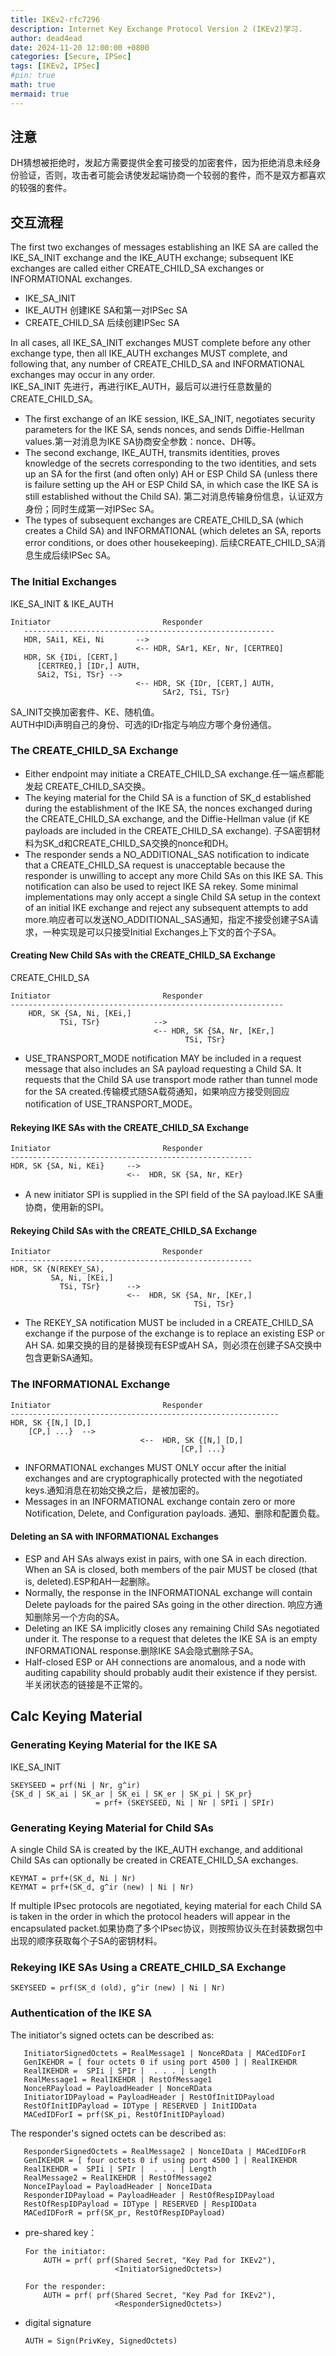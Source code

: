 ```yaml
---
title: IKEv2-rfc7296
description: Internet Key Exchange Protocol Version 2 (IKEv2)学习.
author: dead4ead
date: 2024-11-20 12:00:00 +0800
categories: [Secure, IPSec]
tags: [IKEv2, IPSec]
#pin: true
math: true
mermaid: true
---
```


## 注意
DH猜想被拒绝时，发起方需要提供全套可接受的加密套件，因为拒绝消息未经身份验证，否则，攻击者可能会诱使发起端协商一个较弱的套件，而不是双方都喜欢的较强的套件。  

## 交互流程
The first two exchanges of messages establishing an IKE SA are called the IKE_SA_INIT exchange and the IKE_AUTH exchange; subsequent IKE exchanges are called either CREATE_CHILD_SA exchanges or INFORMATIONAL exchanges.   
- IKE_SA_INIT  
- IKE_AUTH  创建IKE SA和第一对IPSec SA
- CREATE_CHILD_SA 后续创建IPSec SA

In all cases, all IKE_SA_INIT exchanges MUST complete before any other exchange type, then all IKE_AUTH exchanges MUST complete, and following that, any number of CREATE_CHILD_SA and INFORMATIONAL exchanges may occur in any order.  
IKE_SA_INIT 先进行，再进行IKE_AUTH，最后可以进行任意数量的CREATE_CHILD_SA。  
- The first exchange of an IKE session, IKE_SA_INIT, negotiates security parameters for the IKE SA, sends nonces, and sends Diffie-Hellman values.第一对消息为IKE SA协商安全参数：nonce、DH等。
- The second exchange, IKE_AUTH, transmits identities, proves knowledge of the secrets corresponding to the two identities, and sets up an SA for the first (and often only) AH or ESP Child SA (unless there is failure setting up the AH or ESP Child SA, in which case the IKE SA is still established without the Child SA).  第二对消息传输身份信息，认证双方身份；同时生成第一对IPSec SA。
- The types of subsequent exchanges are CREATE_CHILD_SA (which creates a Child SA) and INFORMATIONAL (which deletes an SA, reports error conditions, or does other housekeeping).  后续CREATE_CHILD_SA消息生成后续IPSec SA。 

### The Initial Exchanges
IKE_SA_INIT & IKE_AUTH

    Initiator                         Responder
       -------------------------------------------------------- 
       HDR, SAi1, KEi, Ni       -->
                                <-- HDR, SAr1, KEr, Nr, [CERTREQ]
       HDR, SK {IDi, [CERT,] 
          [CERTREQ,] [IDr,] AUTH, 
    	  SAi2, TSi, TSr} -->
                                <-- HDR, SK {IDr, [CERT,] AUTH, 
        							  SAr2, TSi, TSr}

SA_INIT交换加密套件、KE、随机值。  
AUTH中IDi声明自己的身份、可选的IDr指定与响应方哪个身份通信。


### The CREATE_CHILD_SA Exchange
- Either endpoint may initiate a CREATE_CHILD_SA exchange.任一端点都能发起 CREATE_CHILD_SA交换。
- The keying material for the Child SA is a function of SK_d established during the establishment of the IKE SA, the nonces exchanged during the CREATE_CHILD_SA exchange, and the Diffie-Hellman value (if KE payloads are included in the CREATE_CHILD_SA exchange). 子SA密钥材料为SK_d和CREATE_CHILD_SA交换的nonce和DH。  
- The responder sends a NO_ADDITIONAL_SAS notification to indicate that a CREATE_CHILD_SA request is unacceptable because the responder is unwilling to accept any more Child SAs on this IKE SA. This notification can also be used to reject IKE SA rekey. Some minimal implementations may only accept a single Child SA setup in the context of an initial IKE exchange and reject any subsequent attempts to add more.响应者可以发送NO_ADDITIONAL_SAS通知，指定不接受创建子SA请求，一种实现是可以只接受Initial Exchanges上下文的首个子SA。

#### Creating New Child SAs with the CREATE_CHILD_SA Exchange
CREATE_CHILD_SA  

    Initiator                         Responder  
    -------------------------------------------------------------  
        HDR, SK {SA, Ni, [KEi,]
               TSi, TSr}            -->  
        		                    <-- HDR, SK {SA, Nr, [KEr,] 
    	    						       TSi, TSr}  

- USE_TRANSPORT_MODE notification MAY be included in a request message that also includes an SA payload requesting a Child SA. It requests that the Child SA use transport mode rather than tunnel mode for the SA created.传输模式随SA载荷通知，如果响应方接受则回应notification of USE_TRANSPORT_MODE。  

#### Rekeying IKE SAs with the CREATE_CHILD_SA Exchange

    Initiator                         Responder
    ------------------------------------------------------
    HDR, SK {SA, Ni, KEi}     -->
                              <--  HDR, SK {SA, Nr, KEr}
- A new initiator SPI is supplied in the SPI field of the SA payload.IKE SA重协商，使用新的SPI。  

#### Rekeying Child SAs with the CREATE_CHILD_SA Exchange

    Initiator                         Responder
    ------------------------------------------------------
    HDR, SK {N(REKEY_SA), 
             SA, Ni, [KEi,]
               TSi, TSr}      -->
                              <--  HDR, SK {SA, Nr, [KEr,] 
    						                 TSi, TSr}
- The REKEY_SA notification MUST be included in a CREATE_CHILD_SA exchange if the purpose of the exchange is to replace an existing ESP or AH SA. 如果交换的目的是替换现有ESP或AH SA，则必须在创建子SA交换中包含更新SA通知。  

### The INFORMATIONAL Exchange

    Initiator                         Responder  
    ------------------------------------------------------------  
    HDR, SK {[N,] [D,]
        [CP,] ...}  -->  
                                 <--  HDR, SK {[N,] [D,]
                                          [CP,] ...}  

- INFORMATIONAL exchanges MUST ONLY occur after the initial exchanges and are cryptographically protected with the negotiated keys.通知消息在初始交换之后，是被加密的。  
- Messages in an INFORMATIONAL exchange contain zero or more Notification, Delete, and Configuration payloads. 通知、删除和配置负载。  

#### Deleting an SA with INFORMATIONAL Exchanges
- ESP and AH SAs always exist in pairs, with one SA in each direction. When an SA is closed, both members of the pair MUST be closed (that is, deleted).ESP和AH一起删除。
- Normally, the response in the INFORMATIONAL exchange will contain Delete payloads for the paired SAs going in the other direction. 响应方通知删除另一个方向的SA。
- Deleting an IKE SA implicitly closes any remaining Child SAs negotiated under it. The response to a request that deletes the IKE SA is an empty INFORMATIONAL response.删除IKE SA会隐式删除子SA。
- Half-closed ESP or AH connections are anomalous, and a node with auditing capability should probably audit their existence if they persist.半关闭状态的链接是不正常的。  

## Calc Keying Material
### Generating Keying Material for the IKE SA
IKE_SA_INIT
```
SKEYSEED = prf(Ni | Nr, g^ir)
{SK_d | SK_ai | SK_ar | SK_ei | SK_er | SK_pi | SK_pr}
                   = prf+ (SKEYSEED, Ni | Nr | SPIi | SPIr)
```
### Generating Keying Material for Child SAs
A single Child SA is created by the IKE_AUTH exchange, and additional Child SAs can optionally be created in CREATE_CHILD_SA exchanges. 
```
KEYMAT = prf+(SK_d, Ni | Nr)
KEYMAT = prf+(SK_d, g^ir (new) | Ni | Nr)
```
If multiple IPsec protocols are negotiated, keying material for each Child SA is taken in the order in which the protocol headers will appear in the encapsulated packet.如果协商了多个IPsec协议，则按照协议头在封装数据包中出现的顺序获取每个子SA的密钥材料。

### Rekeying IKE SAs Using a CREATE_CHILD_SA Exchange
```
SKEYSEED = prf(SK_d (old), g^ir (new) | Ni | Nr)
```

### Authentication of the IKE SA
The initiator's signed octets can be described as:  
```
   InitiatorSignedOctets = RealMessage1 | NonceRData | MACedIDForI
   GenIKEHDR = [ four octets 0 if using port 4500 ] | RealIKEHDR
   RealIKEHDR =  SPIi | SPIr |  . . . | Length
   RealMessage1 = RealIKEHDR | RestOfMessage1
   NonceRPayload = PayloadHeader | NonceRData
   InitiatorIDPayload = PayloadHeader | RestOfInitIDPayload
   RestOfInitIDPayload = IDType | RESERVED | InitIDData
   MACedIDForI = prf(SK_pi, RestOfInitIDPayload)
```
The responder's signed octets can be described as:  
```
   ResponderSignedOctets = RealMessage2 | NonceIData | MACedIDForR
   GenIKEHDR = [ four octets 0 if using port 4500 ] | RealIKEHDR
   RealIKEHDR =  SPIi | SPIr |  . . . | Length
   RealMessage2 = RealIKEHDR | RestOfMessage2
   NonceIPayload = PayloadHeader | NonceIData
   ResponderIDPayload = PayloadHeader | RestOfRespIDPayload
   RestOfRespIDPayload = IDType | RESERVED | RespIDData
   MACedIDForR = prf(SK_pr, RestOfRespIDPayload)
```
- pre-shared key：
    ```
    For the initiator:
        AUTH = prf( prf(Shared Secret, "Key Pad for IKEv2"),
                        <InitiatorSignedOctets>)
            
    For the responder:
        AUTH = prf( prf(Shared Secret, "Key Pad for IKEv2"),
                        <ResponderSignedOctets>)
    ```
- digital signature
    ```
    AUTH = Sign(PrivKey, SignedOctets)
    ```